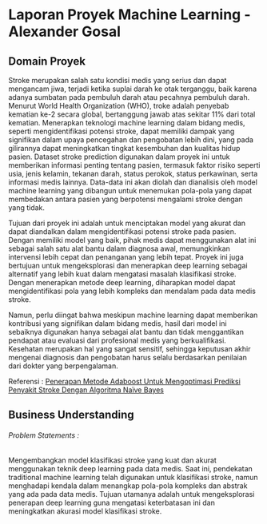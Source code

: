 # Laporan Proyek Machine Learning - Alexander Gosal
## Domain Proyek
Stroke merupakan salah satu kondisi medis yang serius dan dapat mengancam jiwa, terjadi ketika suplai darah ke otak terganggu, baik karena adanya sumbatan pada pembuluh darah atau pecahnya pembuluh darah. Menurut World Health Organization (WHO), troke adalah penyebab kematian ke-2 secara global, bertanggung jawab atas sekitar 11% dari total kematian. Menerapkan teknologi machine learning dalam bidang medis, seperti mengidentifikasi potensi stroke, dapat memiliki dampak yang signifikan dalam upaya pencegahan dan pengobatan lebih dini, yang pada gilirannya dapat meningkatkan tingkat kesembuhan dan kualitas hidup pasien. Dataset stroke prediction digunakan dalam proyek ini untuk memberikan informasi penting tentang pasien, termasuk faktor risiko seperti usia, jenis kelamin, tekanan darah, status perokok, status perkawinan, serta informasi medis lainnya. Data-data ini akan diolah dan dianalisis oleh model machine learning yang dibangun untuk menemukan pola-pola yang dapat membedakan antara pasien yang berpotensi mengalami stroke dengan yang tidak.

Tujuan dari proyek ini adalah untuk menciptakan model yang akurat dan dapat diandalkan dalam mengidentifikasi potensi stroke pada pasien. Dengan memiliki model yang baik, pihak medis dapat menggunakan alat ini sebagai salah satu alat bantu dalam diagnosa awal, memungkinkan intervensi lebih cepat dan penanganan yang lebih tepat. Proyek ini juga bertujuan untuk mengeksplorasi dan menerapkan deep learning sebagai alternatif yang lebih kuat dalam mengatasi masalah klasifikasi stroke. Dengan menerapkan metode deep learning, diharapkan model dapat mengidentifikasi pola yang lebih kompleks dan mendalam pada data medis stroke.

Namun, perlu diingat bahwa meskipun machine learning dapat memberikan kontribusi yang signifikan dalam bidang medis, hasil dari model ini sebaiknya digunakan hanya sebagai alat bantu dan tidak menggantikan pendapat atau evaluasi dari profesional medis yang berkualifikasi. Kesehatan merupakan hal yang sangat sensitif, sehingga keputusan akhir mengenai diagnosis dan pengobatan harus selalu berdasarkan penilaian dari dokter yang berpengalaman.

Referensi :
[Penerapan Metode Adaboost Untuk Mengoptimasi Prediksi Penyakit Stroke Dengan Algoritma Naïve Bayes](http://jurnal.atmaluhur.ac.id/index.php/sisfokom/article/view/1023/685)

## Business Understanding
###### Problem Statements : 
Mengembangkan model klasifikasi stroke yang kuat dan akurat menggunakan teknik deep learning pada data medis. Saat ini, pendekatan traditional machine learning telah digunakan untuk klasifikasi stroke, namun menghadapi kendala dalam menangkap pola-pola kompleks dan abstrak yang ada pada data medis. Tujuan utamanya adalah untuk mengeksplorasi penerapan deep learning guna mengatasi keterbatasan ini dan meningkatkan akurasi model klasifikasi stroke.
